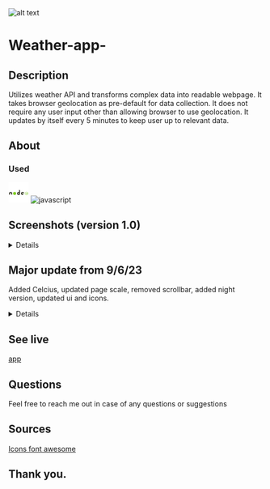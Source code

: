 <img src="https://github.com/Hvitrevs/Weather-app-/assets/134542496/a1500d2b-0a46-46d6-9f4c-e4ce5377ad86" alt="alt text" width="900">


# Weather-app-



## Description
Utilizes weather API and transforms complex data into readable webpage.
It takes browser geolocation as pre-default for data collection.
It does not require any user input other than allowing browser to use geolocation.
It updates by itself every 5 minutes to keep user up to relevant data.

## About 

### Used 
 <img src="https://raw.githubusercontent.com/devicons/devicon/master/icons/nodejs/nodejs-original-wordmark.svg" alt="nodejs" width="40" height="40"/>
 <img src="https://vitejs.dev/logo.svg" alt="javascript" width="40" height="40"/>



## Screenshots (version 1.0)


<details>

Viewing on desktop

<img src="https://github.com/Hvitrevs/Weather-app-/assets/134542496/7de1e508-04c4-46ae-81fe-e212c78cb454" alt="alt text" width="900">

Viewing on tablet

<img src="https://github.com/Hvitrevs/Weather-app-/assets/134542496/76c6fa0f-61a2-481b-8974-44f52b871dbe" alt="alt text" width="400">

Viewing on smartphone

<img src="https://github.com/Hvitrevs/Weather-app-/assets/134542496/22d95d1e-671b-4c3d-828b-19eda47ac2e1" alt="alt text" width="200">


</details>





## Major update from 9/6/23



Added Celcius, updated page scale, removed scrollbar, added night version, updated ui and icons.


<details>


Viewing on desktop

Day:

<img src="https://github.com/Hvitrevs/Weather-app-/assets/134542496/a1500d2b-0a46-46d6-9f4c-e4ce5377ad86" alt="alt text" width="900">

Night:

<img src="https://github.com/Hvitrevs/Weather-app-/assets/134542496/ac6ee9de-59c8-4704-93ba-d172566c6180" alt="alt text" width="900">



Viewing on tablet

Day:

<img src="https://github.com/Hvitrevs/Weather-app-/assets/134542496/43be513e-49ba-4102-8076-135f98d48cd5" alt="alt text" width="400">


Night:


<img src="https://github.com/Hvitrevs/Weather-app-/assets/134542496/4772fa63-8583-4203-b45e-1b76e55ca135" alt="alt text" width="400">


![Phone](https://github.com/Hvitrevs/Weather-app-/assets/134542496/43032d87-1422-4750-b514-3aa03ee6462f)
![Phone night](https://github.com/Hvitrevs/Weather-app-/assets/134542496/60493732-023d-420a-8a59-982ea6630f60)


Viewing on smartphone

Day:

<img src="https://github.com/Hvitrevs/Weather-app-/assets/134542496/43032d87-1422-4750-b514-3aa03ee6462f" alt="alt text" width="200">


Night:


<img src="https://github.com/Hvitrevs/Weather-app-/assets/134542496/60493732-023d-420a-8a59-982ea6630f60" alt="alt text" width="200">


</details>


## See live
[app](https://magical-concha-6ccb16.netlify.app)

## Questions

Feel free to reach me out in case of any questions or suggestions

## Sources


[Icons font awesome](https://github.com/Hvitrevs/weather-icons-font-awesome)

## Thank you.
